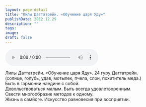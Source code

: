```yaml
---
layout: page-detail
title: "Лилы Даттатрейи. «Обучение царя Яду»"
publishDate: 2012.12.29
description: ""
tags:
image:
draft: false
---
```


<audio title="2012.12.29 - Лилы Даттатрейи. «Обучение царя Яду».mp3" src="/upload/iblock/cc4/cc499ca8ceee48c06b268bc20032faaa.mp3" controls=""></audio>

 Лилы Даттатрейи. «Обучение царя Яду». 24 гуру Даттатрейи.  
(солнце, голубь, удав, мотылек, пчела, слон, похититель меда.)  
Быть в гармонии наедине с собой.  
Довольствоваться малым. Быть всегда удовлетворенным.  
Свести многообразие методов к одному.  
Жизнь в самйоге. Искусство равновесия при восприятии. 

  
